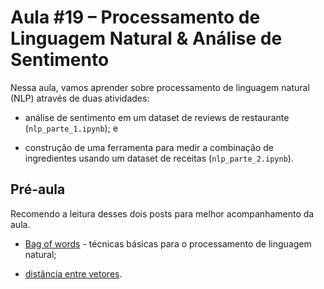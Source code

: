 # Aula #19 – Processamento de Linguagem Natural & Análise de Sentimento

Nessa aula, vamos aprender sobre processamento de linguagem natural (NLP) através de duas atividades:

* análise de sentimento em um dataset de reviews de restaurante (`nlp_parte_1.ipynb`); e

* construção de uma ferramenta para medir a combinação de ingredientes usando um dataset de receitas (`nlp_parte_2.ipynb`).

## Pré-aula

Recomendo a leitura desses dois posts para melhor acompanhamento da aula.

* [Bag of words](http://datameetsmedia.com/bag-of-words-tf-idf-explained/) - técnicas básicas para o processamento de linguagem natural;

* [distância entre vetores](https://dataaspirant.com/2015/04/11/five-most-popular-similarity-measures-implementation-in-python/).


